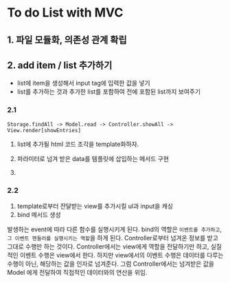 # To do List with MVC

## 1. 파일 모듈화, 의존성 관계 확립 

## 2. add item / list 추가하기

- list에 item을 생성해서 input tag에 입력한 값을 넣기
- list를 추가하는 것과 추가한 list를 포함하여 전에 포함된 list까지 보여주기

### 2.1

```
Storage.findAll -> Model.read -> Controller.showAll -> View.render[showEntries]
```

1. list에 추가될 html 코드 조각을 template화하자.

2. 파라미터로 넘겨 받은 data를 템플릿에 삽입하는 메서드 구현

3. 


### 2.2

1. template로부터 잔달받는 view를 추가시킬 ul과 input을 캐싱
2. bind 메서드 생성

발생하는 event에 따라 다른 함수를 실행시키게 된다. 
bind의 역할은 `이벤트를 추가하고`, `그 이벤트 핸들러를 실행시키는 역할`을 하게 된다.
Controller로부터 넘겨온 정보를 받고 그대로 수행만 하는 것이다.
Controller에서는 view에게 역할을 전달하기만 하고, 실질적인 이벤트 수행은 view에서 한다.
하지만 view에서의 이벤트 수행은 데이터를 다루는 수행이 아닌, 해당하는 값을 인자로 넘겨준다.
그럼 Controller에서는 넘겨받은 값을 Model 에게 전달하여 직접적인 데이터와의 연산을 위임.


